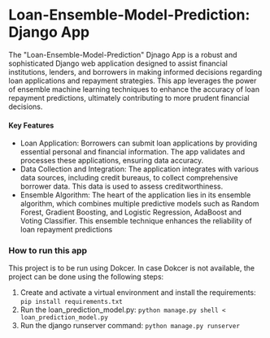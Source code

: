 # Loan-Ensemble-Model-Prediction: Django App

<p> The "Loan-Ensemble-Model-Prediction" Djnago App is a robust and sophisticated Django web application designed to assist financial institutions, lenders, and borrowers in making informed decisions regarding loan applications and repayment strategies. This app leverages the power of ensemble machine learning techniques to enhance the accuracy of loan repayment predictions, ultimately contributing to more prudent financial decisions.</p>

<h4> Key Features </h4>
<ul>
	<li>Loan Application: Borrowers can submit loan applications by providing essential personal and financial information. The app validates and processes these applications, ensuring data accuracy.</li>
	<li>Data Collection and Integration: The application integrates with various data sources, including credit bureaus, to collect comprehensive borrower data. This data is used to assess creditworthiness.</li>
	<li>Ensemble Algorithm: The heart of the application lies in its ensemble algorithm, which combines multiple predictive models such as Random Forest, Gradient Boosting, and Logistic Regression, AdaBoost and Voting Classifier. This ensemble technique enhances the reliability of loan repayment predictions</li>
</ul>

<h3>How to run this app</h3>
This project is to be run using Dokcer. In case Dokcer is not available, the project can be done using the following steps:

<ol>
	<li>Create and activate a virtual environment and install the requirements:
		<code>pip install requirements.txt</code>
	</li>
	<li>Run the loan_prediction_model.py:
		<code>python manage.py shell < loan_prediction_model.py</code>
	</li>
	<li>Run the django runserver command:
		<code>python manage.py runserver</code>
	</li>
</0l>
